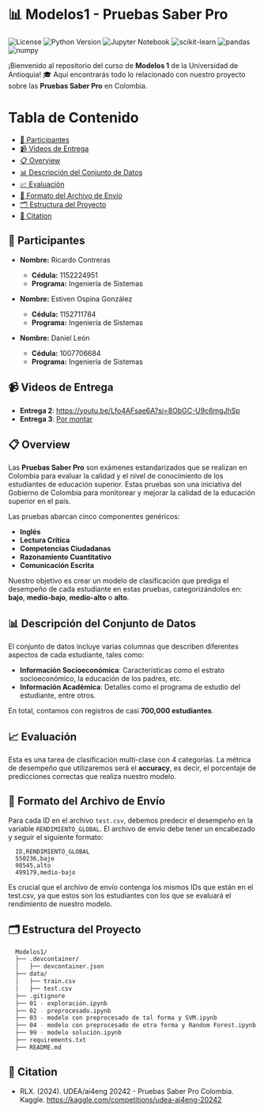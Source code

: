 # 📊 Modelos1 - Pruebas Saber Pro

![License](https://img.shields.io/github/license/RickContreras/Modelos1)
![Python Version](https://img.shields.io/badge/python-3.12.5-blue.svg)
![Jupyter Notebook](https://img.shields.io/badge/Jupyter-Notebook-orange)
![scikit-learn](https://img.shields.io/badge/scikit--learn-v1.5.1-blue)
![pandas](https://img.shields.io/badge/pandas-v2.2.2-blue)
![numpy](https://img.shields.io/badge/numpy-v2.1.0-blue)


¡Bienvenido al repositorio del curso de **Modelos 1** de la Universidad de Antioquia! 🎓 Aquí encontrarás todo lo relacionado con nuestro proyecto sobre las **Pruebas Saber Pro** en Colombia.

# Tabla de Contenido
- [👥 Participantes](#-participantes)
- [📹 Videos de Entrega](#-videos-de-entrega)
- [📋 Overview](#-overview)
- [📊 Descripción del Conjunto de Datos](#-descripción-del-conjunto-de-datos)
- [📈 Evaluación](#-evaluación)
- [📁 Formato del Archivo de Envío](#-formato-del-archivo-de-envío)
- [🗂️ Estructura del Proyecto](#️-estructura-del-proyecto)
- [🔖 Citation](#-citation)


## 👥 Participantes

- **Nombre:** Ricardo Contreras
  - **Cédula:** 1152224951
  - **Programa:** Ingeniería de Sistemas

- **Nombre:** Estiven Ospina González
  - **Cédula:** 1152711784
  - **Programa:** Ingeniería de Sistemas

- **Nombre:** Daniel León
  - **Cédula:** 1007706684
  - **Programa:** Ingeniería de Sistemas

## 📹 Videos de Entrega

- **Entrega 2**: <a href="https://youtu.be/Lfo4AFsae6A?si=8ObGC-U9c6mgJhSp" target="_blank">https://youtu.be/Lfo4AFsae6A?si=8ObGC-U9c6mgJhSp</a>
- **Entrega 3**: [Por montar](URL_del_video)

## 📋 Overview

Las **Pruebas Saber Pro** son exámenes estandarizados que se realizan en Colombia para evaluar la calidad y el nivel de conocimiento de los estudiantes de educación superior. Estas pruebas son una iniciativa del Gobierno de Colombia para monitorear y mejorar la calidad de la educación superior en el país.

Las pruebas abarcan cinco componentes genéricos:

- **Inglés**
- **Lectura Crítica**
- **Competencias Ciudadanas**
- **Razonamiento Cuantitativo**
- **Comunicación Escrita**

Nuestro objetivo es crear un modelo de clasificación que prediga el desempeño de cada estudiante en estas pruebas, categorizándolos en: **bajo**, **medio-bajo**, **medio-alto** o **alto**.

## 📊 Descripción del Conjunto de Datos

El conjunto de datos incluye varias columnas que describen diferentes aspectos de cada estudiante, tales como:

- **Información Socioeconómica**: Características como el estrato socioeconómico, la educación de los padres, etc.
- **Información Académica**: Detalles como el programa de estudio del estudiante, entre otros.

En total, contamos con registros de casi **700,000 estudiantes**.

## 📈 Evaluación

Esta es una tarea de clasificación multi-clase con 4 categorías. La métrica de desempeño que utilizaremos será el **accuracy**, es decir, el porcentaje de predicciones correctas que realiza nuestro modelo.

## 📁 Formato del Archivo de Envío

Para cada ID en el archivo `test.csv`, debemos predecir el desempeño en la variable `RENDIMIENTO_GLOBAL`. El archivo de envío debe tener un encabezado y seguir el siguiente formato:

```csv
  ID,RENDIMIENTO_GLOBAL
  550236,bajo
  98545,alto
  499179,medio-bajo
```

Es crucial que el archivo de envío contenga los mismos IDs que están en el test.csv, ya que estos son los estudiantes con los que se evaluará el rendimiento de nuestro modelo.

## 🗂️ Estructura del Proyecto
```bash
  Modelos1/
  ├── .devcontainer/
  │   ├── devcontainer.json
  ├── data/
  │   ├── train.csv
  │   ├── test.csv
  ├── .gitignore
  ├── 01 - exploración.ipynb
  ├── 02 - preprocesado.ipynb
  ├── 03 - modelo con preprocesado de tal forma y SVM.ipynb
  ├── 04 - modelo con preprocesado de otra forma y Random Forest.ipynb
  ├── 99 - modelo solución.ipynb
  ├── requirements.txt
  ├── README.md
```

## 🔖 Citation

- RLX. (2024). UDEA/ai4eng 20242 - Pruebas Saber Pro Colombia. Kaggle. https://kaggle.com/competitions/udea-ai4eng-20242